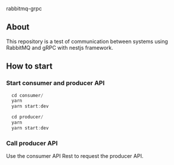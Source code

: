 rabbitmq-grpc

## About
  This repository is a test of communication between systems using RabbitMQ and gRPC with nestjs framework.

## How to start

### Start consumer and producer API
  ```js
    cd consumer/
    yarn
    yarn start:dev
  ```
  
  ```js
    cd producer/
    yarn
    yarn start:dev    
  ```
  
### Call producer API
  Use the consumer API Rest to request the producer API.

